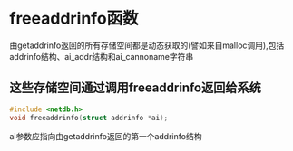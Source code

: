 # freeaddrinfo函数

由getaddrinfo返回的所有存储空间都是动态获取的(譬如来自malloc调用),包括addrinfo结构、ai_addr结构和ai_cannoname字符串

## 这些存储空间通过调用freeaddrinfo返回给系统

```c
#include <netdb.h>
void freeaddrinfo(struct addrinfo *ai);
```

ai参数应指向由getaddrinfo返回的第一个addrinfo结构